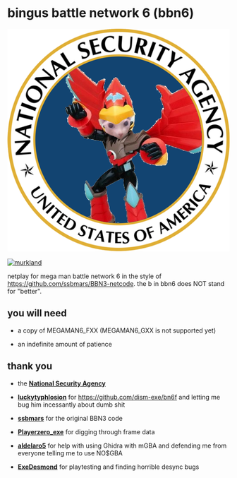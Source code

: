 # bingus battle network 6 (bbn6)

![bingus battle network 6](logo.png)

[![murkland](https://discordapp.com/api/guilds/936475149069336596/widget.png?style=shield)](https://discord.gg/zbQngJHwSg)

netplay for mega man battle network 6 in the style of https://github.com/ssbmars/BBN3-netcode. the b in bbn6 does NOT stand for "better".

## you will need

-   a copy of MEGAMAN6_FXX (MEGAMAN6_GXX is not supported yet)

-   an indefinite amount of patience

## thank you

-   the **[National Security Agency](https://nsa.gov)**

-   **[luckytyphlosion](https://github.com/luckytyphlosion)** for https://github.com/dism-exe/bn6f and letting me bug him incessantly about dumb shit

-   **[ssbmars](https://github.com/ssbmars)** for the original BBN3 code

-   **[Playerzero_exe](https://twitter.com/Playerzero_exe)** for digging through frame data

-   **[aldelaro5](https://github.com/aldelaro5)** for help with using Ghidra with mGBA and defending me from everyone telling me to use NO$GBA

-   **[ExeDesmond](https://twitter.com/exedesmond)** for playtesting and finding horrible desync bugs
